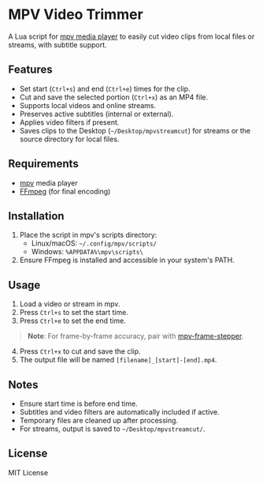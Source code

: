 # MPV Video Trimmer

A Lua script for [mpv media player](https://mpv.io/) to easily cut video clips from local files or streams, with subtitle support.

## Features
- Set start (`Ctrl+s`) and end (`Ctrl+e`) times for the clip.
- Cut and save the selected portion (`Ctrl+x`) as an MP4 file.
- Supports local videos and online streams.
- Preserves active subtitles (internal or external).
- Applies video filters if present.
- Saves clips to the Desktop (`~/Desktop/mpvstreamcut`) for streams or the source directory for local files.

## Requirements
- [mpv](https://mpv.io/) media player
- [FFmpeg](https://ffmpeg.org/) (for final encoding)

## Installation
1. Place the script in mpv's scripts directory:
   - Linux/macOS: `~/.config/mpv/scripts/`
   - Windows: `%APPDATA%\mpv\scripts\`
2. Ensure FFmpeg is installed and accessible in your system's PATH.

## Usage
1. Load a video or stream in mpv.
2. Press `Ctrl+s` to set the start time.
3. Press `Ctrl+e` to set the end time.
> **Note**: For frame-by-frame accuracy, pair with [mpv-frame-stepper](https://github.com/OHIOXOIHO/mpv-frame-stepper).
4. Press `Ctrl+x` to cut and save the clip.
5. The output file will be named `[filename]_[start]-[end].mp4`.

## Notes
- Ensure start time is before end time.
- Subtitles and video filters are automatically included if active.
- Temporary files are cleaned up after processing.
- For streams, output is saved to `~/Desktop/mpvstreamcut/`.

## License
MIT License
